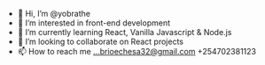 - 👋 Hi, I’m @yobrathe
- 👀 I’m interested in front-end development
- 🌱 I’m currently learning React, Vanilla Javascript & Node.js
- 💞️ I’m looking to collaborate on React projects
- 📫 How to reach me ...brioechesa32@gmail.com +254702381123

<!---
yobrathe/yobrathe is a ✨ special ✨ repository because its `README.md` (this file) appears on your GitHub profile.
You can click the Preview link to take a look at your changes.
--->
